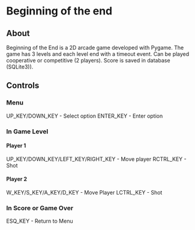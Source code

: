 # Beginning of the end

## About
Beginning of the End is a 2D arcade game developed with Pygame. 
The game has 3 levels and each level end with a timeout event. 
Can be played cooperative or competitive (2 players). 
Score is saved in database (SQLite3)).

## Controls
### Menu
UP_KEY/DOWN_KEY - Select option
ENTER_KEY - Enter option
### In Game Level
#### Player 1
UP_KEY/DOWN_KEY/LEFT_KEY/RIGHT_KEY - Move player
RCTRL_KEY - Shot
#### Player 2
W_KEY/S_KEY/A_KEY/D_KEY - Move Player
LCTRL_KEY - Shot
### In Score or Game Over
ESQ_KEY - Return to Menu
